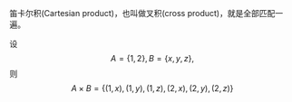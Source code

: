 
笛卡尔积(Cartesian product)，也叫做叉积(cross product)，就是全部匹配一遍。

设 $$A = \{1,2\},B=\{x, y, z\},$$
则 $$ A \times B = \{ (1,x),(1,y),(1,z),(2,x),(2,y),(2,z) \} $$